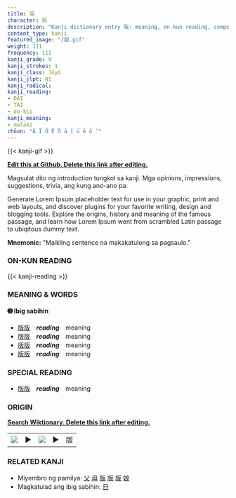 ```yaml
---
title: 版
character: 版
description: "Kanji dictionary entry 版: meaning, on-kun reading, compounds, origin, related kanji"
content_type: kanji
featured_image: "/版.gif"
weight: 111
frequency: 111
kanji_grade: 9
kanji_strokes: 1
kanji_class: Jōyō
kanji_jlpt: N1
kanji_radical: 
kanji_reading: 
- DAI
- TAI
- oo-kii
kanji_meaning:
- malaki
chōon: "Ā Ī Ū Ē Ō ā ī ū ē ō ’"
---
```

[//]: # (Don't edit the line below. Kanji animated GIF code is automatically generated.)
{{< kanji-gif >}}

[//]: # (Edit below this line.)

**[Edit this at Github. Delete this link after editing.](https://github.com/tim0g/tim/tree/main/content/kanji/版/index.md)**

Magsulat dito ng introduction tungkol sa kanji. Mga opinions, impressions, suggestions, trivia, ang kung ano-ano pa.

Generate Lorem Ipsum placeholder text for use in your graphic, print and web layouts, and discover plugins for your favorite writing, design and blogging tools. Explore the origins, history and meaning of the famous passage, and learn how Lorem Ipsum went from scrambled Latin passage to ubiqitous dummy text.
 
**Mnemonic:** "Maikling sentence na makakatulong sa pagsaulo."

### ON-KUN READING

[//]: # (Don't edit the line below. ON-KUN READING code is automatically generated.)
{{< kanji-reading >}}

### MEANING & WORDS

#### ➊ **Ibig sabihin**
  - [版](../版)[版](../版)　***reading***　meaning
  - [版](../版)[版](../版)　***reading***　meaning
  - [版](../版)[版](../版)　***reading***　meaning
  - [版](../版)[版](../版)　***reading***　meaning

### SPECIAL READING
  - [版](../版)[版](../版)　***reading***　meaning

### ORIGIN

**[Search Wiktionary. Delete this link after editing.](https://wiktionary.org/wiki/版)**
<table class="kanji-table"><tr><td>
<img src="60px-版-bronze.svg.png">
</td><td>▶</td><td>
<img src="60px-版-oracle.svg.png">
</td><td>▶</td>
<td class="kanji-origin">版</td>
</tr></table>

### RELATED KANJI
- Miyembro ng pamilya: [父](../父) [母](../母) [版](../版) [版](../版) [版](../版) [娘](../娘)
- Magkatulad ang ibig sabihin: [日](../日)
